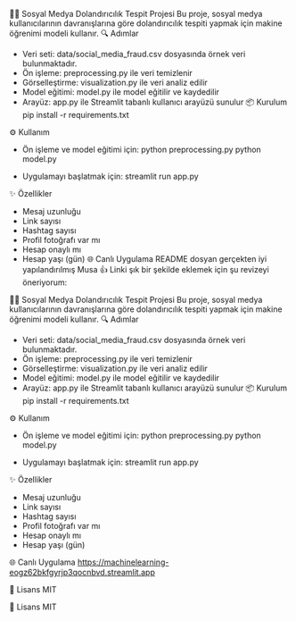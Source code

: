 🕵️‍♂️ Sosyal Medya Dolandırıcılık Tespit Projesi
Bu proje, sosyal medya kullanıcılarının davranışlarına göre dolandırıcılık tespiti yapmak için makine öğrenimi modeli kullanır.
🔍 Adımlar
- Veri seti: data/social_media_fraud.csv dosyasında örnek veri bulunmaktadır.
- Ön işleme: preprocessing.py ile veri temizlenir
- Görselleştirme: visualization.py ile veri analiz edilir
- Model eğitimi: model.py ile model eğitilir ve kaydedilir
- Arayüz: app.py ile Streamlit tabanlı kullanıcı arayüzü sunulur
📦 Kurulum
pip install -r requirements.txt


⚙️ Kullanım
- Ön işleme ve model eğitimi için:
python preprocessing.py
python model.py


- Uygulamayı başlatmak için:
streamlit run app.py


✨ Özellikler
- Mesaj uzunluğu
- Link sayısı
- Hashtag sayısı
- Profil fotoğrafı var mı
- Hesap onaylı mı
- Hesap yaşı (gün)
🌐 Canlı Uygulama
README dosyan gerçekten iyi yapılandırılmış Musa 👍 Linki şık bir şekilde eklemek için şu revizeyi öneriyorum:

🕵️‍♂️ Sosyal Medya Dolandırıcılık Tespit Projesi
Bu proje, sosyal medya kullanıcılarının davranışlarına göre dolandırıcılık tespiti yapmak için makine öğrenimi modeli kullanır.
🔍 Adımlar
- Veri seti: data/social_media_fraud.csv dosyasında örnek veri bulunmaktadır.
- Ön işleme: preprocessing.py ile veri temizlenir
- Görselleştirme: visualization.py ile veri analiz edilir
- Model eğitimi: model.py ile model eğitilir ve kaydedilir
- Arayüz: app.py ile Streamlit tabanlı kullanıcı arayüzü sunulur
📦 Kurulum
pip install -r requirements.txt


⚙️ Kullanım
- Ön işleme ve model eğitimi için:
python preprocessing.py
python model.py


- Uygulamayı başlatmak için:
streamlit run app.py


✨ Özellikler
- Mesaj uzunluğu
- Link sayısı
- Hashtag sayısı
- Profil fotoğrafı var mı
- Hesap onaylı mı
- Hesap yaşı (gün)

🌐 Canlı Uygulama
https://machinelearning-eogz62bkfgyrjp3qocnbvd.streamlit.app

📝 Lisans
MIT



📝 Lisans
MIT


